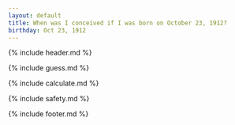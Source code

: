 ```yaml
---
layout: default
title: When was I conceived if I was born on October 23, 1912?
birthday: Oct 23, 1912
---
```


{% include header.md %}

{% include guess.md %}

{% include calculate.md %}

{% include safety.md %}

{% include footer.md %}



